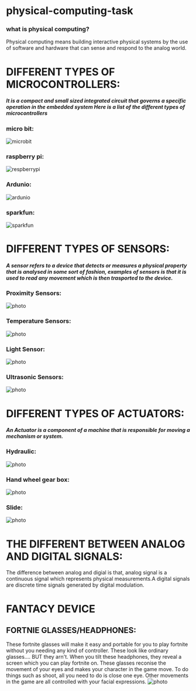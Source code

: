 # physical-computing-task
### what is physical computing?
Physical computing means building interactive physical systems by the use of software and hardware that can sense and respond to the analog world.

# DIFFERENT TYPES OF MICROCONTROLLERS: 
##### It is a compact and small sized integrated circuit that governs a specific operation in the embedded system Here is a list of the different types of microcontrollers
### micro bit: 
![microbit](https://www.littlebirdelectronics.com.au/assets/full/SF-DEV-14208.jpg)
### raspberry pi:
![respberrypi](https://media.rs-online.com/t_large/F8111284-01.jpg)
### Ardunio:  
![ardunio](https://upload.wikimedia.org/wikipedia/commons/3/38/Arduino_Uno_-_R3.jpg)
### sparkfun:
![sparkfun](https://cdn.sparkfun.com//assets/parts/1/1/7/2/2/13975-01.jpg)
# DIFFERENT TYPES OF SENSORS:
#####  A sensor refers to a device that detects or measures a physical property that is analysed in some sort of fashion, examples of sensors is that it is used to read any movement which is then trasported to the device.
### Proximity Sensors:
![photo](http://www.microsolution.com.pk/wp-content/uploads/2017/06/Proximity-Sensor-in-Pakistan.jpg)
### Temperature Sensors:
![photo](https://www.omega.com/temperature/images/OS-MINI_l.jpg)
### Light Sensor:
![photo](https://www.robotgeek.com/shared/images/PImages/RG-LIGHT-A.jpg)
### Ultrasonic Sensors:
![photo](https://cdn.tindiemedia.com/images/resize/jHxee0kYmKYputXEGwfpWQCH4Vc=/p/full-fit-in/2400x1600/i/89212/products/2016-03-07T18%3A51%3A45.917Z-hcsr04_1.jpg)
# DIFFERENT TYPES OF ACTUATORS:
##### An Actuator is a component of a machine that is responsible for moving a mechanism or system.
### Hydraulic:
![photo](http://www.texashydraulics.com/wp-content/uploads/construction-grade-03.jpg)
### Hand wheel gear box: 
![photo](http://www.cn-hawks.com/company/image/SW.jpg)
### Slide:
![photo](http://www.pbclinear.com/Images/Items/MT%20Actuators.jpg)
# THE DIFFERENT BETWEEN ANALOG AND DIGITAL SIGNALS:
The difference between analog and digial is that, analog signal is a continuous signal which represents physical measurements.A digital signals are discrete time signals generated by digital modulation.
# FANTACY DEVICE
## FORTNIE GLASSES/HEADPHONES:
These fortnite glasses will make it easy and portable for you to play fortnite without you needing any kind of controller. These look like ordinary glasses.... BUT they arn't. When you tilt these headphones, they reveal a screen which you can play fortnite on. These glasses reconise the movement of your eyes and makes your character in the game move. To do things such as shoot, all you need to do is close one eye. Other movements in the game are all controlled with your facial expressions. 
![photo](https://i.ytimg.com/vi/iEmVyMm8opE/maxresdefault.jpg)
